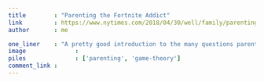 ```yaml
---
title        : "Parenting the Fortnite Addict"
link         : https://www.nytimes.com/2018/04/30/well/family/parenting-the-fortnite-addict.html
author       : me

one_liner    : "A pretty good introduction to the many questions parents ask when it comes to letting their kids play Fortnight. It makes cases for both sides."
image			   : 
piles			   : ['parenting', 'game-theory']
comment_link : 
---
```

